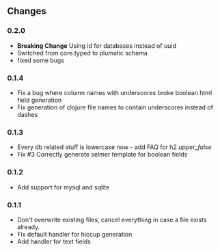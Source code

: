 
## Changes

### 0.2.0

* **Breaking Change** Using id for databases instead of uuid
* Switched from core.typed to plumatic schema
* fixed some bugs


### 0.1.4

* Fix a bug where column names with underscores broke boolean html field generation
* Fix generation of clojure file names to contain underscores instead of dashes

### 0.1.3

* Every db related stuff is lowercase now - add FAQ for h2 _upper_false_  
* Fix #3 Correctly generate selmer template for boolean fields

### 0.1.2

* Add support for mysql and sqlite

### 0.1.1

* Don't overwrite existing files, cancel everything in case a file exists already.
* Fix default handler for  hiccup generation
* Add handler for text fields
